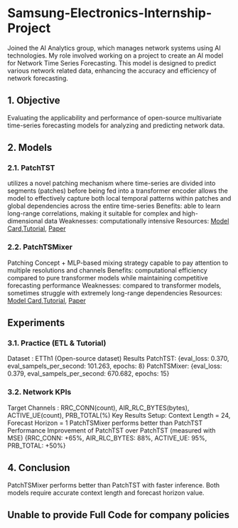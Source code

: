 # Samsung-Electronics-Internship-Project
Joined the AI Analytics group, which manages network systems using AI technologies. My role involved working on a project to create an AI model for Network Time Series Forecasting. This model is designed to predict various network related data, enhancing the accuracy and efficiency of network forecasting.

## 1. Objective
Evaluating the applicability and performance of open-source multivariate time-series forecasting models for analyzing and predicting network data.

## 2. Models
### 2.1. PatchTST
utilizes a novel patching mechanism where time-series are divided into segments (patches) before being fed into a transformer encoder
allows the model to effectively capture both local temporal patterns within patches and global dependencies across the entire time-series
Benefits: able to learn long-range correlations, making it suitable for complex and high-dimensional data
Weaknesses:  computationally intensive
Resources: [Model Card](https://huggingface.co/docs/transformers/en/model_doc/patchtst),[Tutorial](https://github.com/ibm-granite/granite-tsfm/blob/main/notebooks/hfdemo/patch_tsmixer_getting_started.ipynb), [Paper](https://arxiv.org/pdf/2306.09364)

### 2.2. PatchTSMixer
Patching Concept + MLP-based mixing strategy
capable to pay attention to multiple resolutions and channels
Benefits: computational efficiency compared to pure transformer models while maintaining competitive forecasting performance
Weaknesses: compared to transformer models, sometimes struggle with extremely long-range dependencies
Resources: [Model Card](https://huggingface.co/docs/transformers/en/model_doc/patchtsmixer),[Tutorial](https://github.com/ibm-granite/granite-tsfm/blob/main/notebooks/hfdemo/patch_tsmixer_getting_started.ipynb), [Paper](https://arxiv.org/pdf/2306.09364)

## Experiments
### 3.1. Practice (ETL & Tutorial)
Dataset : ETTh1 (Open-source dataset)
Results
PatchTST: {eval_loss: 0.370, eval_sampels_per_second: 101.263, epochs: 8}
PatchTSMixer: {eval_loss: 0.379, eval_sampels_per_second: 670.682, epochs: 15}
### 3.2. Network KPIs
Target Channels : RRC_CONN(count), AIR_RLC_BYTES(bytes), ACTIVE_UE(count), PRB_TOTAL(%)
Key Results
Setup: Context Length = 24, Forecast Horizon = 1
PatchTSMixer performs better than PatchTST
Performance Improvement of PatchTST over PatchTST (measured with MSE)
{RRC_CONN: +65%, AIR_RLC_BYTES: 88%, ACTIVE_UE: 95%, PRB_TOTAL: +50%}

## 4. Conclusion
PatchTSMixer performs better than PatchTST with faster inference.
Both models require accurate context length and forecast horizon value. 

## **Unable to provide Full Code for company policies**
